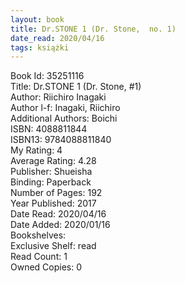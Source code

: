 ```yaml
---
layout: book
title: Dr.STONE 1 (Dr. Stone,  no. 1)
date_read: 2020/04/16
tags: książki
---
```


Book Id: 35251116<br />
Title: Dr.STONE 1 (Dr. Stone, #1)<br />
Author: Riichiro Inagaki<br />
Author l-f: Inagaki, Riichiro<br />
Additional Authors: Boichi<br />
ISBN: 4088811844<br />
ISBN13: 9784088811840<br />
My Rating: 4<br />
Average Rating: 4.28<br />
Publisher: Shueisha<br />
Binding: Paperback<br />
Number of Pages: 192<br />
Year Published: 2017<br />
Date Read: 2020/04/16<br />
Date Added: 2020/01/16<br />
Bookshelves: <br />
Exclusive Shelf: read<br />
Read Count: 1<br />
Owned Copies: 0<br />


